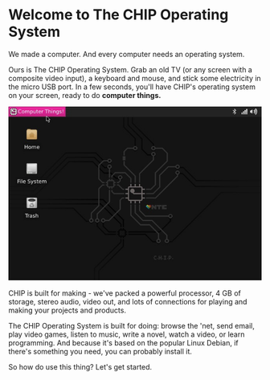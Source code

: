 # Welcome to The CHIP Operating System

We made a computer. And every computer needs an operating system. 

Ours is The CHIP Operating System. Grab an old TV (or any screen with a composite video input), a keyboard and mouse, and stick some electricity in the micro USB port. In a few seconds, you'll have CHIP's operating system on your screen, ready to do **computer things.** 

![DERP desktop](images/screen_desktop.jpg)

CHIP is built for making - we've packed a powerful processor, 4 GB of storage, stereo audio, video out,  and lots of connections for playing and making your projects and products. 

The CHIP Operating System is built for doing: browse the 'net, send email, play video games, listen to music, write a novel, watch a video, or learn programming. And because it's based on the popular Linux Debian, if there's something you need, you can probably install it. 

So how do use this thing? Let's get started.

